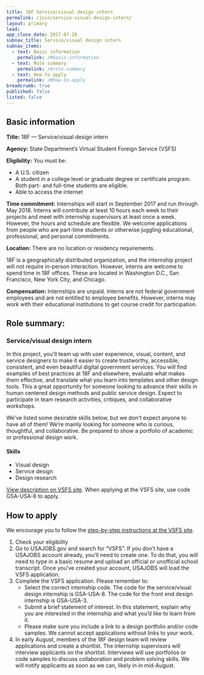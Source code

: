 ```yaml
---
title: 18F Service/visual design intern
permalink: /join/service-visual-design-intern/
layout: primary
lead:
app_close_date: 2017-07-26
subnav_title: Service/visual design intern
subnav_items:
  - text: Basic information
    permalink: /#basic-information
  - text: Role summary
    permalink: /#role-summary
  - text: How to apply
    permalink: /#how-to-apply
breadcrumb: true
published: false
listed: false
---
```


## Basic information

**Title:** 
18F — Service/visual design intern

**Agency:** 
State Department’s Virtual Student Foreign Service (VSFS)  


**Eligibility:**
You must be:
- A U.S. citizen
- A student in a college level or graduate degree or certificate program. Both part- and full-time students are eligible. 
- Able to access the internet

**Time commitment:**
Internships will start in September 2017 and run through May 2018. Interns will contribute at least 10 hours each week to their projects and meet with internship supervisors at least once a week. However, the hours and schedule are flexible. We welcome applications from people who are part-time students or otherwise juggling educational, professional, and personal commitments. 

**Location:** 
There are no location or residency requirements.

18F is a geographically distributed organization, and the internship project will not require in-person interaction. However, interns are welcome to spend time in 18F offices. These are located in Washington D.C., San Francisco, New York City, and Chicago. 

**Compensation:**
Internships are unpaid. Interns are not federal government employees and are not entitled to employee benefits. However,  interns may work with their educational institutions to get course credit for participation.  


## Role summary:

### Service/visual design intern

In this project, you'll team up with user experience, visual, content, and service designers to make it easier to create trustworthy, accessible, consistent, and even beautiful digital government services. You will find examples of best practices at 18F and elsewhere, evaluate what makes them effective, and translate what you learn into templates and other design tools. This a great opportunity for someone looking to advance their skills in human centered design methods and  public service design. Expect to participate in team research activities, critiques, and collaborative workshops. 

We've listed some desirable skills below, but we don't expect anyone to have all of them! We’re mainly looking for someone who is curious, thoughtful, and collaborative. Be prepared to show a portfolio of academic or professional design work. 

#### Skills

- Visual design 
- Service design
- Design research

[View description on VSFS site](https://vsfs.state.gov/projects/view/1025). When applying at the VSFS site, use code GSA-USA-8 to apply. 

## How to apply

We encourage you to follow the [step-by-step instructions at the VSFS site](https://vsfs.state.gov/how-to-apply).  

1. Check your eligibility 
2. Go to USAJOBS.gov and search for “VSFS”. If you don’t have a USAJOBS account already, you’ll need to create one. To do that, you will need to type in a basic resume and upload an official or unofficial school transcript. Once you’ve created your account, USAJOBS will load the VSFS application. 
3. Complete the VSFS application. Please remember to: 
	- Select the correct internship code. The code for the service/visual design internship is GSA-USA-8. The code for the front end design internship is GSA-USA-3.
	- Submit a brief statement of interest. In this statement, explain why you are interested in the internship and what you’d like to learn from it. 
	- Please make sure you include a link to a design portfolio and/or code samples. We cannot accept applications without links to your work. 
4. In early August, members of the 18F design team will review applications and create a shortlist. The internship supervisors will interview applicants on the shortlist. Interviews will use portfolios or code samples to discuss collaboration and problem solving skills. We will notify applicants as soon as we can, likely in in mid-August.
